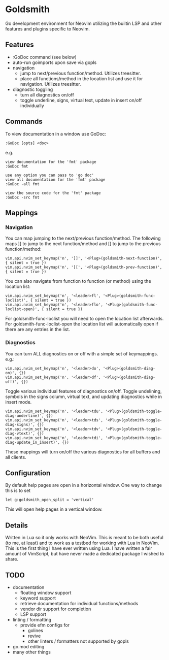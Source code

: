 # Goldsmith

Go development environment for Neovim utilizing the builtin LSP and other features and plugins specific to Neovim.

## Features
* :GoDoc command (see below)
* auto-run goimports upon save via gopls
* navigation
    * jump to next/previous function/method. Utilizes treesitter.
    * place all functions/method in the location list and use it for navigation. Utilizes treesitter.
* diagnostic toggling
    * turn all diagnostics on/off
    * toggle underline, signs, virtual text, update in insert on/off individually

## Commands
To view documentation in a window use GoDoc:
```
:GoDoc [opts] <doc> 
```
e.g. 
```
view documentation for the 'fmt' package
:GoDoc fmt

use any option you can pass to 'go doc'
view all documentation for the 'fmt' package
:GoDoc -all fmt

view the source code for the 'fmt' package
:GoDoc -src fmt
```

## Mappings

### Navigation
You can map jumping to the next/previous function/method. The following maps ]] to jump to the
next function/method and [[ to jump to the previous function/method:
```
vim.api.nvim_set_keymap('n', ']]', '<Plug>(goldsmith-next-function)', { silent = true })
vim.api.nvim_set_keymap('n', '[[', '<Plug>(goldsmith-prev-function)', { silent = true })
```
You can also navigate from function to function (or method) using the location list:
```
vim.api.nvim_set_keymap('n', '<leader>fl', '<Plug>(goldsmith-func-loclist)', { silent = true })
vim.api.nvim_set_keymap('n', '<leader>flo', '<Plug>(goldsmith-func-loclist-open)', { silent = true })
```
For goldsmith-func-loclist you will need to open the location list afterwards.  For goldsmith-func-loclist-open
the location list will automatically open if there are any entries in the list.

### Diagnostics
You can turn ALL diagnostics on or off with a simple set of keymappings. e.g.:
```
vim.api.nvim_set_keymap('n', '<leader>do', '<Plug>(goldsmith-diag-on)', {})
vim.api.nvim_set_keymap('n', '<leader>df', '<Plug>(goldsmith-diag-off)', {})
```
Toggle various individual features of diagnostics on/off. Toggle undelining, symbols in the signs column,
virtual text, and updating diagnostics while in insert mode.
```
vim.api.nvim_set_keymap('n', '<leader>tdu', '<Plug>(goldsmith-toggle-diag-underline)', {})
vim.api.nvim_set_keymap('n', '<leader>tds', '<Plug>(goldsmith-toggle-diag-signs)', {})
vim.api.nvim_set_keymap('n', '<leader>tdv', '<Plug>(goldsmith-toggle-diag-vtext)', {})
vim.api.nvim_set_keymap('n', '<leader>tdi', '<Plug>(goldsmith-toggle-diag-update_in_insert)', {})
```
These mappings will turn on/off the various diagnostics for all buffers and all clients.

## Configuration
By default help pages are open in a horizontal window. One way to change this is to set
```
let g:goldsmith_open_split = 'vertical'
```
This will open help pages in a vertical window.

## Details
Written in Lua so it only works with NeoVim. This is meant to be both useful (to me, at least) and to work as a testbed
for working with Lua in NeoVim. This is the first thing I have ever written using Lua. I have written a fair amount of
VimScript, but have never made a dedicated package I wished to share.

## TODO
* documentation
    * floating window support
    * keyword support
    * retrieve documentation for individual functions/methods
    * vendor dir support for completion
    * LSP support
* linting / formatting
    * provide efm configs for
        * golines
        * revive
        * other linters / formatters not supported by gopls
* go.mod editing
* many other things
